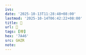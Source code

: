 ```yaml
---
ivs:
date: '2025-10-13T11:28:48+08:00'
lastmod: '2025-10-14T06:42:22+08:00'
title: 󰞳
url: 󰞳
tags: [穆]
hex: '7A46'
src: GHZR
note:
---
```

